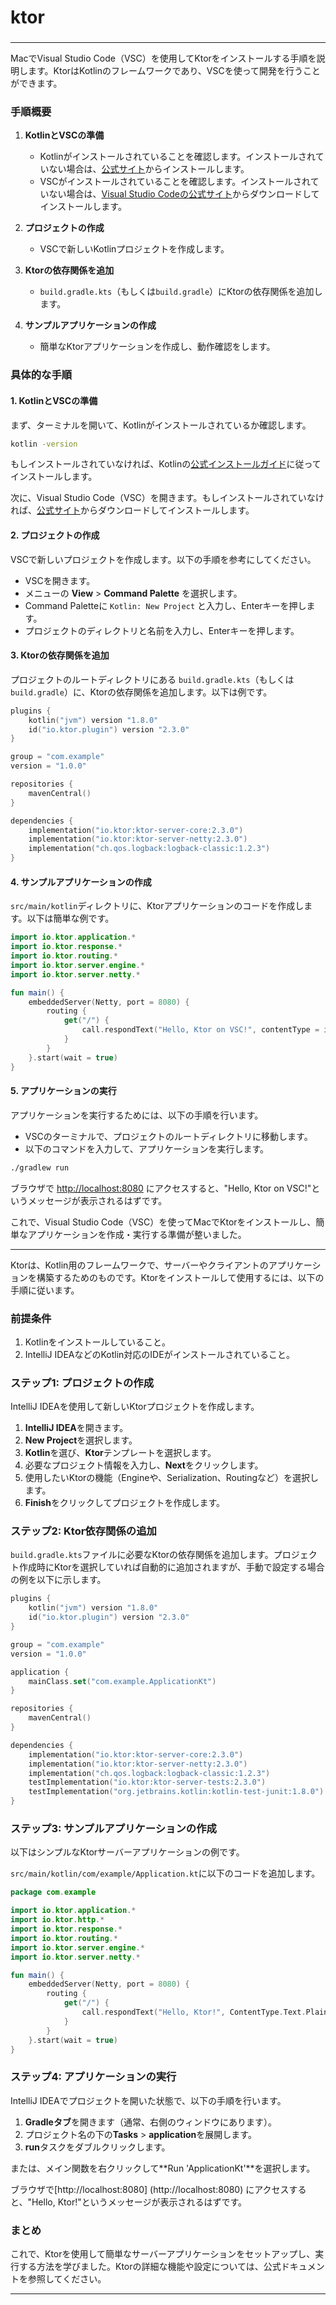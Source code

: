###
# ktor
###

---

MacでVisual Studio Code（VSC）を使用してKtorをインストールする手順を説明します。KtorはKotlinのフレームワークであり、VSCを使って開発を行うことができます。

### 手順概要

1. **KotlinとVSCの準備**
   - Kotlinがインストールされていることを確認します。インストールされていない場合は、[公式サイト](https://kotlinlang.org/docs/tutorials/command-line.html)からインストールします。
   - VSCがインストールされていることを確認します。インストールされていない場合は、[Visual Studio Codeの公式サイト](https://code.visualstudio.com/)からダウンロードしてインストールします。

2. **プロジェクトの作成**
   - VSCで新しいKotlinプロジェクトを作成します。

3. **Ktorの依存関係を追加**
   - `build.gradle.kts`（もしくは`build.gradle`）にKtorの依存関係を追加します。

4. **サンプルアプリケーションの作成**
   - 簡単なKtorアプリケーションを作成し、動作確認をします。

### 具体的な手順

#### 1. KotlinとVSCの準備

まず、ターミナルを開いて、Kotlinがインストールされているか確認します。

```bash
kotlin -version
```

もしインストールされていなければ、Kotlinの[公式インストールガイド](https://kotlinlang.org/docs/tutorials/command-line.html)に従ってインストールします。

次に、Visual Studio Code（VSC）を開きます。もしインストールされていなければ、[公式サイト](https://code.visualstudio.com/)からダウンロードしてインストールします。

#### 2. プロジェクトの作成

VSCで新しいプロジェクトを作成します。以下の手順を参考にしてください。

- VSCを開きます。
- メニューの **View** > **Command Palette** を選択します。
- Command Paletteに `Kotlin: New Project` と入力し、Enterキーを押します。
- プロジェクトのディレクトリと名前を入力し、Enterキーを押します。

#### 3. Ktorの依存関係を追加

プロジェクトのルートディレクトリにある `build.gradle.kts`（もしくは `build.gradle`）に、Ktorの依存関係を追加します。以下は例です。

```kotlin
plugins {
    kotlin("jvm") version "1.8.0"
    id("io.ktor.plugin") version "2.3.0"
}

group = "com.example"
version = "1.0.0"

repositories {
    mavenCentral()
}

dependencies {
    implementation("io.ktor:ktor-server-core:2.3.0")
    implementation("io.ktor:ktor-server-netty:2.3.0")
    implementation("ch.qos.logback:logback-classic:1.2.3")
}
```

#### 4. サンプルアプリケーションの作成

`src/main/kotlin`ディレクトリに、Ktorアプリケーションのコードを作成します。以下は簡単な例です。

```kotlin
import io.ktor.application.*
import io.ktor.response.*
import io.ktor.routing.*
import io.ktor.server.engine.*
import io.ktor.server.netty.*

fun main() {
    embeddedServer(Netty, port = 8080) {
        routing {
            get("/") {
                call.respondText("Hello, Ktor on VSC!", contentType = io.ktor.http.ContentType.Text.Plain)
            }
        }
    }.start(wait = true)
}
```

#### 5. アプリケーションの実行

アプリケーションを実行するためには、以下の手順を行います。

- VSCのターミナルで、プロジェクトのルートディレクトリに移動します。
- 以下のコマンドを入力して、アプリケーションを実行します。

```bash
./gradlew run
```

ブラウザで [http://localhost:8080](http://localhost:8080) にアクセスすると、"Hello, Ktor on VSC!"というメッセージが表示されるはずです。

これで、Visual Studio Code（VSC）を使ってMacでKtorをインストールし、簡単なアプリケーションを作成・実行する準備が整いました。

---

Ktorは、Kotlin用のフレームワークで、サーバーやクライアントのアプリケーションを構築するためのものです。Ktorをインストールして使用するには、以下の手順に従います。

### 前提条件
1. Kotlinをインストールしていること。
2. IntelliJ IDEAなどのKotlin対応のIDEがインストールされていること。

### ステップ1: プロジェクトの作成
IntelliJ IDEAを使用して新しいKtorプロジェクトを作成します。

1. **IntelliJ IDEA**を開きます。
2. **New Project**を選択します。
3. **Kotlin**を選び、**Ktor**テンプレートを選択します。
4. 必要なプロジェクト情報を入力し、**Next**をクリックします。
5. 使用したいKtorの機能（Engineや、Serialization、Routingなど）を選択します。
6. **Finish**をクリックしてプロジェクトを作成します。

### ステップ2: Ktor依存関係の追加
`build.gradle.kts`ファイルに必要なKtorの依存関係を追加します。プロジェクト作成時にKtorを選択していれば自動的に追加されますが、手動で設定する場合の例を以下に示します。

```kotlin
plugins {
    kotlin("jvm") version "1.8.0"
    id("io.ktor.plugin") version "2.3.0"
}

group = "com.example"
version = "1.0.0"

application {
    mainClass.set("com.example.ApplicationKt")
}

repositories {
    mavenCentral()
}

dependencies {
    implementation("io.ktor:ktor-server-core:2.3.0")
    implementation("io.ktor:ktor-server-netty:2.3.0")
    implementation("ch.qos.logback:logback-classic:1.2.3")
    testImplementation("io.ktor:ktor-server-tests:2.3.0")
    testImplementation("org.jetbrains.kotlin:kotlin-test-junit:1.8.0")
}
```

### ステップ3: サンプルアプリケーションの作成
以下はシンプルなKtorサーバーアプリケーションの例です。

`src/main/kotlin/com/example/Application.kt`に以下のコードを追加します。

```kotlin
package com.example

import io.ktor.application.*
import io.ktor.http.*
import io.ktor.response.*
import io.ktor.routing.*
import io.ktor.server.engine.*
import io.ktor.server.netty.*

fun main() {
    embeddedServer(Netty, port = 8080) {
        routing {
            get("/") {
                call.respondText("Hello, Ktor!", ContentType.Text.Plain)
            }
        }
    }.start(wait = true)
}
```

### ステップ4: アプリケーションの実行
IntelliJ IDEAでプロジェクトを開いた状態で、以下の手順を行います。

1. **Gradleタブ**を開きます（通常、右側のウィンドウにあります）。
2. プロジェクト名の下の**Tasks** > **application**を展開します。
3. **run**タスクをダブルクリックします。

または、メイン関数を右クリックして**Run 'ApplicationKt'**を選択します。

ブラウザで[http://localhost:8080] (http://localhost:8080) にアクセスすると、"Hello, Ktor!"というメッセージが表示されるはずです。

### まとめ
これで、Ktorを使用して簡単なサーバーアプリケーションをセットアップし、実行する方法を学びました。Ktorの詳細な機能や設定については、公式ドキュメントを参照してください。

---
